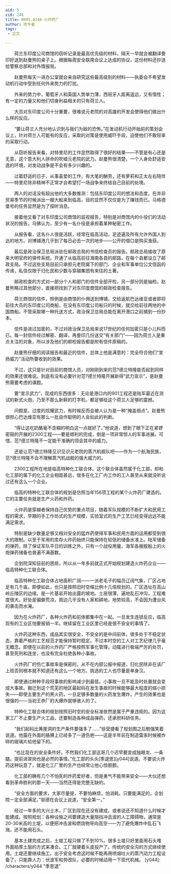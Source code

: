 ```yaml
---
aid: 5
zid: 246
title: 0005.0246-火炸药厂
author: 吹牛者
tags: 
 - 正文

---
```




　　荷兰东印度公司商馆的窃听记录是最高优先级的材料，隔天一早就会被翻译誊印好送到赵曼熊的桌子上。根据每周安全联席会议上达成的协议，这份材料还抄送给警察总部和对外情报局。

　　赵曼熊每天一进办公室就会亲自研究这些最高级别的材料——执委会不希望发动机行动中受到任何外来势力的打扰。

　　外来的势力中，葡萄牙人和英国人势单力薄，西班牙人距离遥远，又有惰性；有一定的力量又和他们切身利益相关的只有荷兰人。

　　大员对东印度公司十分重要，很难说元老院的对高雄的开发会使得他们做出什么样的反应。

　　“要让荷兰人充分地认识到与我们为敌的恐怖。”在发动机行动开始前的策划会议上，针对荷兰人可能有的反应，采取的对策是使用威吓手段，迫使他们不敢轻率的采取行动。

　　从窃听报告来看，对特里尼的工作显然取得了很好的结果——不管是有心还是无意，这个意大利人拼命的吹嘘元老院的武力。赵曼熊很清楚，一个人身处舒适安逸的环境，对发动战争是不会有多少兴趣的。

　　过着舒适的日子，从事喜爱的工作，有大笔的酬劳，还有萝莉和正太左右陪伴——特里尼除非精神不正常才会希望打一场战争来终结自己目前的处境。

　　两人的对话没有超出他的大多数推测：包括东印度公司的想法和态度，在并非贸易季节的时候派出一艘大船来到临高，目的显然不仅仅是为了赚钱而已。马格德堡号的任务显然是为了探听消息。

　　接着他又看了对东印度公司商馆的监视报告，特别是对商馆内的仆役们的活动状况的报告。乌佛认为，至少有一名仆役是承担着某种秘密工作。

　　从报告看，这名仆人很是活跃，经常在临高活动，足迹遍及所有允许外国人到达的地方。对博铺港几乎到了每日必去一次的地步——公开的借口是购买渔获。

　　最后是政治保卫总局派驻在邮政总局的书信检查员的报告。邮政总局接收了原来大明官府的驿传系统。开通了从临高前往海南各县的邮路，在每个县都设立了邮政支局。不过这些支局目前只承担元老院属下的部门、企业和军事单位公文信函的传递，私信仅限于归化民和少数与穿越集团有来往的土著。

　　邮政检查的方式对一部分个人和部门的信件全部开检，另一部分则是抽检。赵曼熊略过其他部分，直接把找到了对东印度商馆的邮政检查报告。

　　荷兰商馆的信件，照例是由商馆的仆佣送到博铺，交给返航巴达维亚或者即将前往大员的东印度公司商船，在没有东印度公司船只的时候，就交给前往两地的中国商船。不管采取哪一种托送方式，政治保卫总局总能在离开港口之前搞到一份抄本。

　　信件是进过加密的，不过对政治保卫总局来说17世纪的任何加密只是小儿科而已。每一封信件经过解密、翻译，再誊印几份送交“有关部门”——因为荷兰人是重点关注的对象，所以涉及他们的邮检报告都是附有信件原稿的。

　　赵曼熊仔细的阅读报告和最近的信件，总体上他是满意的：完全符合他们“宣扬威力”活动所要收到的效果。

　　不过，这只是针对目前的商馆人员，对刚刚到来的范?德兰特隆能否起到同样的效果还很难说。到底有没有必要针对范?德兰特隆开展新得“武力宣示”，是赵曼熊需要考虑的课题。

　　要“宣示武力”，现成的东西很多：无论是港口内的901工程还是陆军最近在测试的新式火炮，乃至不那么新鲜的打字机，都足够给这个荷兰人足够的震撼。

　　问题是，过度的炫耀武力，有时候反而会被人认为是一种“掩盖弱点”。赵曼熊很担心巴达维亚有那么一批自作聪明的人会如此的判断。

　　“得让这吃奶酪毫不含糊的明白这一点就好了。”他说道，想到了眼下正在紧锣密鼓的开展的2300工程——要是顺利的完成，倒是一项非常惊人的军事进展。可惜，范?德兰特隆不一定能干准确的领会其中的威力。

　　还是让范?德兰特隆见识见识元老院的蒸汽机舰队吧——作为一个航海民族，范?德兰特隆不会不理解蒸汽机战舰的强大威力的。

　　2300工程所在地是临高特种化工联合体。这个联合体虽然属于化工部，却和化工部的属下的化工企业相距甚远，很多在化工厂内工作的工人甚至从来就没听说过还有这么一个企业。

　　临高的特种化工联合体的规划是仿照当年156项工程的某个火炸药厂建造的。它的主要任务就是生产火药和炸药。

　　火炸药是穿越者保持自己优势的重点项目，随着军队规模的不断扩大和民用工程的需求，早期的手工作坊式的生产规模，实验室式的生产工艺已经变得远远不能满足需求。

　　特别是缺少数量足够又相对安全的猛炸药使得军事和民用方面的运用都受到很大的限制。以至于军用的库存火炸药始终只能保持在较低的储备水准上。陆军储备的弹药，除了保证军队平日的训练之外，只有一个战役用量。海军各艘舰船上的火炮弹药储备也普遍不满基数。

　　企划院深知目前的困局，所以从一年多前就正式开始规划建造火炸药企业——临高特种化工联合体。

　　临高特种化工联合体占地面积广阔——一派老毛子的幅员辽阔气象，厂区占地足有几千亩。即便如此，也只是按照旧时空缩比例十几倍规划的。厂区选址在高山岭丘陵区的边缘。是一片基岩开始出露的坡地。土层很薄，遍地乱石冲沟，工程难度很大。好处是偏僻荒凉，周边几乎没有人家和耕地，地势较高，不会因为遭台风的袭击而水淹。

　　因为在火炸药厂，各种火炸药和前体都集中在一起。一旦发生连锁反应，临高现有的工业区怕要报销一半。继续留在工业区里已经是很不安全的事情了。

　　火炸药这种东西，成品其实很安全，不安全的是中间前体，很多处于不稳定状态，靠着严格的工艺规范才能保持暂时稳定。不过本时空的工人对工艺纪律几乎毫无概念。即便在以前的火炸药厂严格按照军事化管理，动辄进行极端严厉的处罚，甚至死刑和连坐，也没有完全杜绝各种小事故。

　　火炸药厂的伤亡事故率是保密的，从不在内部公报中报道，归化民除非在该厂上班否则根本就不知道还有这么一个地方。挑选的工人也尽量是单身汉。

　　即使通过种种手段将事故的影响减少到最低。小事故一旦不能及时处置就会变成大事故。搬迁到这个荒芜的地区最起码在发生事故的时候能够最大程度的缩小损失——即使主要生产的黑火药，一旦足够多数量的火药发生爆炸，产生的效果也是很强的——当初王恭厂的大爆炸就够骇人的了。

　　特种化工联合体的规划按照旧时空的安全标准依然是属于严重违规的。因为这家工厂不止要生产火工品，还要制造各种成品弹药，还承担科研任务。

　　“我们起码比黄崖洞的生产条件要强多了……”徐营捷看了规划图之后勉强笑着说道。他露在外面的胳膊上已经多了一道伤疤——这是半年前在制造雷汞时候被炸碎的玻璃片给他留下的。

　　“也比现在的安全条件好。不然我们化工部这哥几个迟早要变成独眼龙、一条腿。提前进翠岗也是必然的事情。”化工部的头头[季退思][y044]说道。不要说火炸药这种玩意了，就是化工厂里的生产也经常让他心惊胆颤。

　　化工部的确有几个不怕死的炸药爱好者，但是勇气不能带来安全——大伙还想看到革命胜利的那一天——当然还得是完整无缺的。

　　“安全方面的要求，大家尽量提，不要怕麻烦，怕消耗。只要能满足的，企划院一定全部满足。”邬德在会议上说道，“安全第一。”

　　经过一年多的大兴土木，厂区到现在还没有建成，或者说还不知道什么时候才能建成。按照规划：各种设施之间要建造大量阻挡冲击波的人工障碍物，通常是20-30米高的土堤，以便把冲击波和燃烧物导向高空——为了避免爆炸中乱石飞溅，还不能用石头。

　　基本土建完成之后，土堤工程只做了不到10%。很多土堤只好里面用石头堆外面拍厚土层的方式来凑合。工厂就硬着头皮投产了。传统的安全沟的方式继续使用。土堤还要继续施工。出于安全考虑这时候不能再用喷烟吐火的蒸汽动力工程设备了，只能靠人力：伏波军和劳改队，必要的时候动用一下现代机械。
[y044]: /characters/y044 "季思退"


